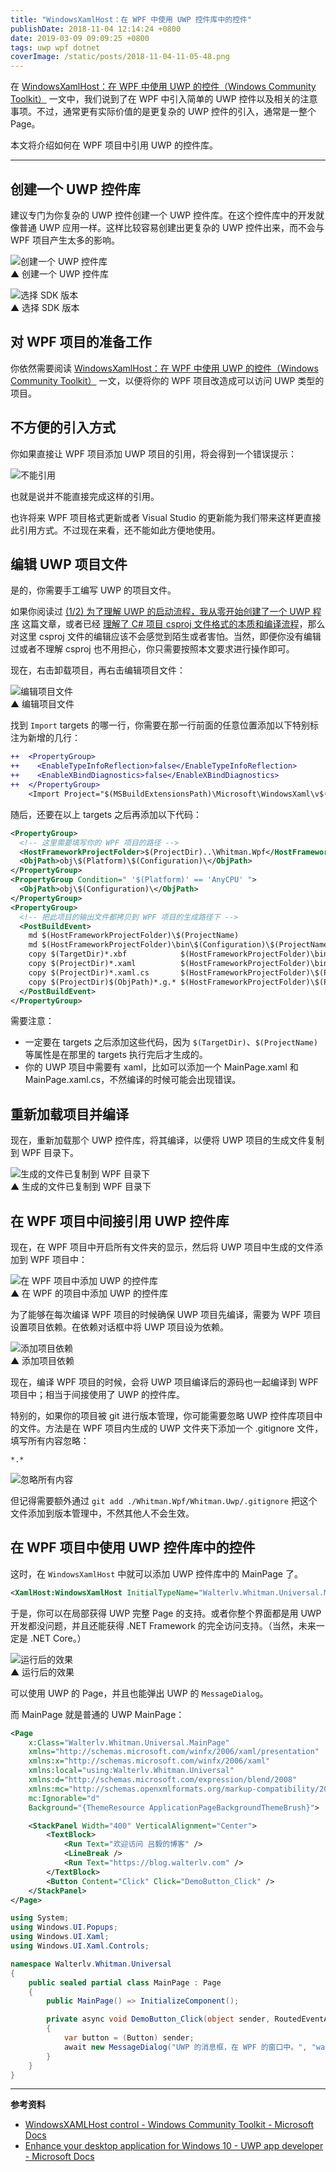 ```yaml
---
title: "WindowsXamlHost：在 WPF 中使用 UWP 控件库中的控件"
publishDate: 2018-11-04 12:14:24 +0800
date: 2019-03-09 09:09:25 +0800
tags: uwp wpf dotnet
coverImage: /static/posts/2018-11-04-11-05-48.png
---
```


在 [WindowsXamlHost：在 WPF 中使用 UWP 的控件（Windows Community Toolkit）](/post/use-uwp-controls-in-wpf) 一文中，我们说到了在 WPF 中引入简单的 UWP 控件以及相关的注意事项。不过，通常更有实际价值的是更复杂的 UWP 控件的引入，通常是一整个 Page。

本文将介绍如何在 WPF 项目中引用 UWP 的控件库。

---

<div id="toc"></div>

## 创建一个 UWP 控件库

建议专门为你复杂的 UWP 控件创建一个 UWP 控件库。在这个控件库中的开发就像普通 UWP 应用一样。这样比较容易创建出更复杂的 UWP 控件出来，而不会与 WPF 项目产生太多的影响。

![创建一个 UWP 控件库](/static/posts/2018-11-04-11-05-48.png)  
▲ 创建一个 UWP 控件库

![选择 SDK 版本](/static/posts/2018-11-04-11-06-45.png)  
▲ 选择 SDK 版本

## 对 WPF 项目的准备工作

你依然需要阅读 [WindowsXamlHost：在 WPF 中使用 UWP 的控件（Windows Community Toolkit）](/post/use-uwp-controls-in-wpf) 一文，以便将你的 WPF 项目改造成可以访问 UWP 类型的项目。

## 不方便的引入方式

你如果直接让 WPF 项目添加 UWP 项目的引用，将会得到一个错误提示：

![不能引用](/static/posts/2018-11-04-11-49-27.png)

也就是说并不能直接完成这样的引用。

也许将来 WPF 项目格式更新或者 Visual Studio 的更新能为我们带来这样更直接此引用方式。不过现在来看，还不能如此方便地使用。

## 编辑 UWP 项目文件

是的，你需要手工编写 UWP 的项目文件。

如果你阅读过 [(1/2) 为了理解 UWP 的启动流程，我从零开始创建了一个 UWP 程序](/post/create-uwp-app-from-zero-0) 这篇文章，或者已经 [理解了 C# 项目 csproj 文件格式的本质和编译流程](/post/understand-the-csproj)，那么对这里 csproj 文件的编辑应该不会感觉到陌生或者害怕。当然，即便你没有编辑过或者不理解 csproj 也不用担心，你只需要按照本文要求进行操作即可。

现在，右击卸载项目，再右击编辑项目文件：

![编辑项目文件](/static/posts/2018-11-04-11-08-09.png)  
▲ 编辑项目文件

找到 `Import` targets 的哪一行，你需要在那一行前面的任意位置添加以下特别标注为新增的几行：

```diff
++  <PropertyGroup>
++    <EnableTypeInfoReflection>false</EnableTypeInfoReflection>
++    <EnableXBindDiagnostics>false</EnableXBindDiagnostics>
++  </PropertyGroup>
    <Import Project="$(MSBuildExtensionsPath)\Microsoft\WindowsXaml\v$(VisualStudioVersion)\Microsoft.Windows.UI.Xaml.CSharp.targets" />
```

随后，还要在以上 targets 之后再添加以下代码：

```xml
<PropertyGroup>
  <!-- 这里需要填写你的 WPF 项目的路径 -->
  <HostFrameworkProjectFolder>$(ProjectDir)..\Whitman.Wpf</HostFrameworkProjectFolder>
  <ObjPath>obj\$(Platform)\$(Configuration)\</ObjPath>
</PropertyGroup>
<PropertyGroup Condition=" '$(Platform)' == 'AnyCPU' ">
  <ObjPath>obj\$(Configuration)\</ObjPath>
</PropertyGroup>
<PropertyGroup>
  <!-- 把此项目的输出文件都拷贝到 WPF 项目的生成路径下 -->
  <PostBuildEvent>
    md $(HostFrameworkProjectFolder)\$(ProjectName)
    md $(HostFrameworkProjectFolder)\bin\$(Configuration)\$(ProjectName)
    copy $(TargetDir)*.xbf            $(HostFrameworkProjectFolder)\bin\$(Configuration)\$(ProjectName)
    copy $(ProjectDir)*.xaml          $(HostFrameworkProjectFolder)\bin\$(Configuration)\$(ProjectName)
    copy $(ProjectDir)*.xaml.cs       $(HostFrameworkProjectFolder)\$(ProjectName)
    copy $(ProjectDir)$(ObjPath)*.g.* $(HostFrameworkProjectFolder)\$(ProjectName)
  </PostBuildEvent>
</PropertyGroup>
```

需要注意：

- 一定要在 targets 之后添加这些代码，因为 `$(TargetDir)`、`$(ProjectName)` 等属性是在那里的 targets 执行完后才生成的。
- 你的 UWP 项目中需要有 xaml，比如可以添加一个 MainPage.xaml 和 MainPage.xaml.cs，不然编译的时候可能会出现错误。

## 重新加载项目并编译

现在，重新加载那个 UWP 控件库，将其编译，以便将 UWP 项目的生成文件复制到 WPF 目录下。

![生成的文件已复制到 WPF 目录下](/static/posts/2018-11-04-11-38-28.png)  
▲ 生成的文件已复制到 WPF 目录下

## 在 WPF 项目中间接引用 UWP 控件库

现在，在 WPF 项目中开启所有文件夹的显示，然后将 UWP 项目中生成的文件添加到 WPF 项目中：

![在 WPF 项目中添加 UWP 的控件库](/static/posts/2018-11-04-11-39-36.png)  
▲ 在 WPF 的项目中添加 UWP 的控件库

为了能够在每次编译 WPF 项目的时候确保 UWP 项目先编译，需要为 WPF 项目设置项目依赖。在依赖对话框中将 UWP 项目设为依赖。

![添加项目依赖](/static/posts/2018-11-04-11-41-19.png)  
▲ 添加项目依赖

现在，编译 WPF 项目的时候，会将 UWP 项目编译后的源码也一起编译到 WPF 项目中；相当于间接使用了 UWP 的控件库。

特别的，如果你的项目被 git 进行版本管理，你可能需要忽略 UWP 控件库项目中的文件。方法是在 WPF 项目内生成的 UWP 文件夹下添加一个 .gitignore 文件，填写所有内容忽略：

```
*.*
```

![忽略所有内容](/static/posts/2018-11-04-11-59-37.png)

但记得需要额外通过 `git add ./Whitman.Wpf/Whitman.Uwp/.gitignore` 把这个文件添加到版本管理中，不然其他人不会生效。

## 在 WPF 项目中使用 UWP 控件库中的控件

这时，在 `WindowsXamlHost` 中就可以添加 UWP 控件库中的 MainPage 了。

```xml
<XamlHost:WindowsXamlHost InitialTypeName="Walterlv.Whitman.Universal.MainPage" />
```

于是，你可以在局部获得 UWP 完整 Page 的支持。或者你整个界面都是用 UWP 开发都没问题，并且还能获得 .NET Framework 的完全访问支持。（当然，未来一定是 .NET Core。）

![运行后的效果](/static/posts/2018-11-04-12-12-14.png)  
▲ 运行后的效果

可以使用 UWP 的 Page，并且也能弹出 UWP 的 `MessageDialog`。

而 MainPage 就是普通的 UWP MainPage：

```xml
<Page
    x:Class="Walterlv.Whitman.Universal.MainPage"
    xmlns="http://schemas.microsoft.com/winfx/2006/xaml/presentation"
    xmlns:x="http://schemas.microsoft.com/winfx/2006/xaml"
    xmlns:local="using:Walterlv.Whitman.Universal"
    xmlns:d="http://schemas.microsoft.com/expression/blend/2008"
    xmlns:mc="http://schemas.openxmlformats.org/markup-compatibility/2006"
    mc:Ignorable="d"
    Background="{ThemeResource ApplicationPageBackgroundThemeBrush}">

    <StackPanel Width="400" VerticalAlignment="Center">
        <TextBlock>
            <Run Text="欢迎访问 吕毅的博客" />
            <LineBreak />
            <Run Text="https://blog.walterlv.com" />
        </TextBlock>
        <Button Content="Click" Click="DemoButton_Click" />
    </StackPanel>
</Page>
```

```csharp
using System;
using Windows.UI.Popups;
using Windows.UI.Xaml;
using Windows.UI.Xaml.Controls;

namespace Walterlv.Whitman.Universal
{
    public sealed partial class MainPage : Page
    {
        public MainPage() => InitializeComponent();

        private async void DemoButton_Click(object sender, RoutedEventArgs e)
        {
            var button = (Button) sender;
            await new MessageDialog("UWP 的消息框，在 WPF 的窗口中。", "walterlv").ShowAsync();
        }
    }
}
```

---

**参考资料**

- [WindowsXAMLHost control - Windows Community Toolkit - Microsoft Docs](https://docs.microsoft.com/en-us/windows/communitytoolkit/controls/wpf-winforms/windowsxamlhost?wt.mc_id=MVP)
- [Enhance your desktop application for Windows 10 - UWP app developer - Microsoft Docs](https://docs.microsoft.com/en-us/windows/uwp/porting/desktop-to-uwp-enhance#first-set-up-your-project?wt.mc_id=MVP)

